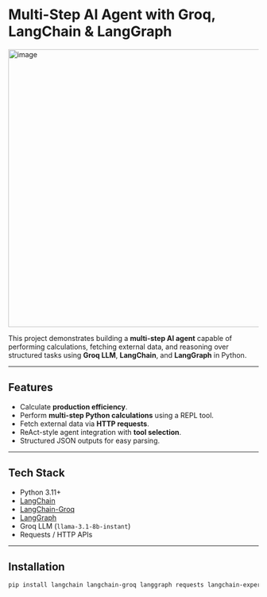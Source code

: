 # Multi-Step AI Agent with Groq, LangChain & LangGraph

<img width="1206" height="559" alt="image" src="https://github.com/user-attachments/assets/bcbbfa3f-1c3c-4c32-8ebb-3826777d26bc" />


This project demonstrates building a **multi-step AI agent** capable of performing calculations, fetching external data, and reasoning over structured tasks using **Groq LLM**, **LangChain**, and **LangGraph** in Python.

---

## **Features**

- Calculate **production efficiency**.
- Perform **multi-step Python calculations** using a REPL tool.
- Fetch external data via **HTTP requests**.
- ReAct-style agent integration with **tool selection**.
- Structured JSON outputs for easy parsing.

---

## **Tech Stack**

- Python 3.11+
- [LangChain](https://python.langchain.com)
- [LangChain-Groq](https://pypi.org/project/langchain-groq/)
- [LangGraph](https://langchain-ai.github.io/langgraph/)
- Groq LLM (`llama-3.1-8b-instant`)
- Requests / HTTP APIs

---

## **Installation**

```bash
pip install langchain langchain-groq langgraph requests langchain-experimental==0.3.5rc1
